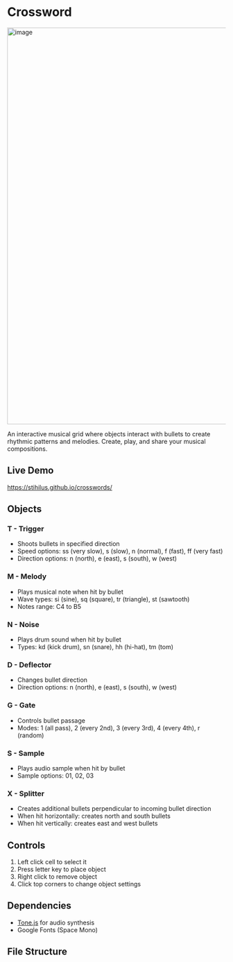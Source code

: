 # Crossword

<img width="915" alt="image" src="https://github.com/user-attachments/assets/4d0e25b1-e933-4792-83ab-73e1841f0a1c">

An interactive musical grid where objects interact with bullets to create rhythmic patterns and melodies. Create, play, and share your musical compositions.

## Live Demo
https://stihilus.github.io/crosswords/

## Objects

### T - Trigger
- Shoots bullets in specified direction
- Speed options: ss (very slow), s (slow), n (normal), f (fast), ff (very fast)
- Direction options: n (north), e (east), s (south), w (west)

### M - Melody
- Plays musical note when hit by bullet
- Wave types: si (sine), sq (square), tr (triangle), st (sawtooth)
- Notes range: C4 to B5

### N - Noise
- Plays drum sound when hit by bullet
- Types: kd (kick drum), sn (snare), hh (hi-hat), tm (tom)

### D - Deflector
- Changes bullet direction
- Direction options: n (north), e (east), s (south), w (west)

### G - Gate
- Controls bullet passage
- Modes: 1 (all pass), 2 (every 2nd), 3 (every 3rd), 4 (every 4th), r (random)

### S - Sample
- Plays audio sample when hit by bullet
- Sample options: 01, 02, 03

### X - Splitter
- Creates additional bullets perpendicular to incoming bullet direction
- When hit horizontally: creates north and south bullets
- When hit vertically: creates east and west bullets

## Controls
1. Left click cell to select it
2. Press letter key to place object
3. Right click to remove object
4. Click top corners to change object settings

## Dependencies
- [Tone.js](https://tonejs.github.io/) for audio synthesis
- Google Fonts (Space Mono)

## File Structure 

